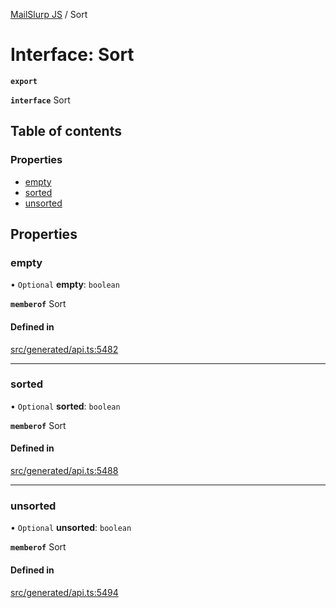 [MailSlurp JS](../README.md) / Sort

# Interface: Sort

**`export`**

**`interface`** Sort

## Table of contents

### Properties

- [empty](Sort.md#empty)
- [sorted](Sort.md#sorted)
- [unsorted](Sort.md#unsorted)

## Properties

### empty

• `Optional` **empty**: `boolean`

**`memberof`** Sort

#### Defined in

[src/generated/api.ts:5482](https://github.com/mailslurp/mailslurp-client/blob/75eefbf/src/generated/api.ts#L5482)

___

### sorted

• `Optional` **sorted**: `boolean`

**`memberof`** Sort

#### Defined in

[src/generated/api.ts:5488](https://github.com/mailslurp/mailslurp-client/blob/75eefbf/src/generated/api.ts#L5488)

___

### unsorted

• `Optional` **unsorted**: `boolean`

**`memberof`** Sort

#### Defined in

[src/generated/api.ts:5494](https://github.com/mailslurp/mailslurp-client/blob/75eefbf/src/generated/api.ts#L5494)
